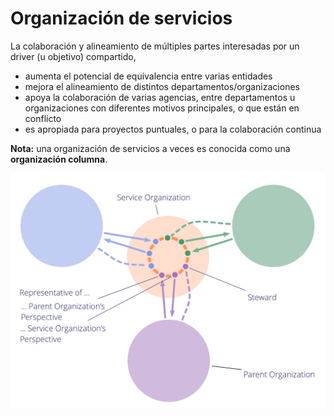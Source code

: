 # Organización de servicios

<summary>
La colaboración  y alineamiento de múltiples partes interesadas por un driver (u objetivo) compartido,
</summary>

- aumenta el potencial de equivalencia entre varias entidades
- mejora el alineamiento de distintos departamentos/organizaciones
- apoya la colaboración de varias agencias, entre departamentos u organizaciones con diferentes motivos principales, o que están en conflicto
- es apropiada para proyectos puntuales, o para la colaboración continua

**Nota:** una organización de servicios a veces es conocida como una **organización columna**.

![Organización de servicios](img/structural-patterns/service-organization-text.png)